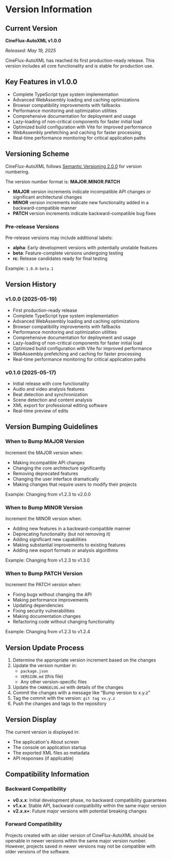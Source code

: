 # Version Information

## Current Version

**CineFlux-AutoXML v1.0.0**

*Released: May 19, 2025*

CineFlux-AutoXML has reached its first production-ready release. This version includes all core functionality and is stable for production use.

## Key Features in v1.0.0
- Complete TypeScript type system implementation
- Advanced WebAssembly loading and caching optimizations
- Browser compatibility improvements with fallbacks
- Performance monitoring and optimization utilities
- Comprehensive documentation for deployment and usage
- Lazy-loading of non-critical components for faster initial load
- Optimized build configuration with Vite for improved performance
- WebAssembly prefetching and caching for faster processing
- Real-time performance monitoring for critical application paths

## Versioning Scheme

CineFlux-AutoXML follows [Semantic Versioning 2.0.0](https://semver.org/) for version numbering.

The version number format is: **MAJOR.MINOR.PATCH**

- **MAJOR** version increments indicate incompatible API changes or significant architectural changes
- **MINOR** version increments indicate new functionality added in a backward-compatible manner
- **PATCH** version increments indicate backward-compatible bug fixes

### Pre-release Versions

Pre-release versions may include additional labels:

- **alpha**: Early development versions with potentially unstable features
- **beta**: Feature-complete versions undergoing testing
- **rc**: Release candidates ready for final testing

Example: `1.0.0-beta.1`

## Version History

### v1.0.0 (2025-05-19)
- First production-ready release
- Complete TypeScript type system implementation
- Advanced WebAssembly loading and caching optimizations
- Browser compatibility improvements with fallbacks
- Performance monitoring and optimization utilities
- Comprehensive documentation for deployment and usage
- Lazy-loading of non-critical components for faster initial load
- Optimized build configuration with Vite for improved performance
- WebAssembly prefetching and caching for faster processing
- Real-time performance monitoring for critical application paths

### v0.1.0 (2025-05-17)
- Initial release with core functionality
- Audio and video analysis features
- Beat detection and synchronization
- Scene detection and content analysis
- XML export for professional editing software
- Real-time preview of edits

## Version Bumping Guidelines

### When to Bump MAJOR Version

Increment the MAJOR version when:

- Making incompatible API changes
- Changing the core architecture significantly
- Removing deprecated features
- Changing the user interface dramatically
- Making changes that require users to modify their projects

Example: Changing from v1.2.3 to v2.0.0

### When to Bump MINOR Version

Increment the MINOR version when:

- Adding new features in a backward-compatible manner
- Deprecating functionality (but not removing it)
- Adding significant new capabilities
- Making substantial improvements to existing features
- Adding new export formats or analysis algorithms

Example: Changing from v1.2.3 to v1.3.0

### When to Bump PATCH Version

Increment the PATCH version when:

- Fixing bugs without changing the API
- Making performance improvements
- Updating dependencies
- Fixing security vulnerabilities
- Making documentation changes
- Refactoring code without changing functionality

Example: Changing from v1.2.3 to v1.2.4

## Version Update Process

1. Determine the appropriate version increment based on the changes
2. Update the version number in:
   - `package.json`
   - `VERSION.md` (this file)
   - Any other version-specific files
3. Update the `CHANGELOG.md` with details of the changes
4. Commit the changes with a message like "Bump version to x.y.z"
5. Tag the commit with the version: `git tag vx.y.z`
6. Push the changes and tags to the repository

## Version Display

The current version is displayed in:

- The application's About screen
- The console on application startup
- The exported XML files as metadata
- API responses (if applicable)

## Compatibility Information

### Backward Compatibility

- **v0.x.x**: Initial development phase, no backward compatibility guarantees
- **v1.x.x**: Stable API, backward compatibility within the same major version
- **v2.x.x+**: Future major versions with potential breaking changes

### Forward Compatibility

Projects created with an older version of CineFlux-AutoXML should be openable in newer versions within the same major version number. However, projects saved in newer versions may not be compatible with older versions of the software.
